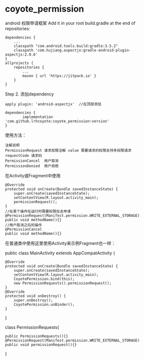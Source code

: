 # coyote_permission
android 权限申请框架
Add it in your root build.gradle at the end of repositories:

	dependencies {
		...
		classpath "com.android.tools.build:gradle:3.5.2"
		classpath 'com.hujiang.aspectjx:gradle-android-plugin-aspectjx:2.0.6'
	}
	allprojects {
		repositories {
			...
			maven { url 'https://jitpack.io' }
		}
	}
Step 2. 添加dependency

	apply plugin: 'android-aspectjx'  //在顶部添加
	
	dependencies {
	        implementation 'com.github.lrhcoyote:coyote_permission:version'
	}

使用方法：

	注解说明
	PermissionRequest 请求权限注解 value 需要请求的权限支持多权限请求  requestCode 请求码
	PermissionCancel  用户取消  
	PermissionDenied  用户拒绝

在Activity或Fragment中使用

    @Override
    protected void onCreate(Bundle savedInstanceState) {
        super.onCreate(savedInstanceState);
        setContentView(R.layout.activity_main);
        permissionRequest();
    }
    //在某个操作在运行时需要权限在去申请
    @PermissionRequest(Manifest.permission.WRITE_EXTERNAL_STORAGE)
    public void methodName(){}
    //用户取消之后的操作
    @PermissionCancel
    public void methodName(){}
    
在普通类中使用这里使用Activity来示例Fragment也一样：

   public class MainActivity extends AppCompatActivity {
   
    @Override
    protected void onCreate(Bundle savedInstanceState) {
        super.onCreate(savedInstanceState);
        setContentView(R.layout.activity_main);
        CoyotePermission.bind(this);
        new PermissionRequests().permissionRequest();
    }
    @Override
    protected void onDestroy() {
        super.onDestroy();
        CoyotePermission.unBinder();
    }
    
 }


 class PermissionRequests{
 
    public PermissionRequests(){}
    @PermissionRequest(Manifest.permission.WRITE_EXTERNAL_STORAGE)
    public void permissionRequest(){}
    
 }
    
